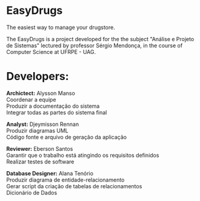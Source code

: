 # EasyDrugs
The easiest way to manage your drugstore.

The EasyDrugs is a project developed for the the subject "Análise e Projeto de Sistemas" lectured 
by professor Sérgio Mendonça, in the course of Computer Science at UFRPE - UAG.

# Developers:

<b>Archictect:</b>
  Alysson Manso<br>
  Coordenar a equipe<br>
  Produzir a documentação do sistema<br>
  Integrar todas as partes do sistema final<br>

<b>Analyst:</b>
Djeymisson Rennan<br>
  Produzir diagramas UML<br>
  Código fonte e arquivo de geração da aplicação<br>

<b>Reviewer:</b> 
Eberson Santos<br>
  Garantir que o trabalho está atingindo os requisitos definidos<br>
  Realizar testes de software<br>

<b>Database Designer:</b> 
Alana Tenório<br>
  Produzir diagrama de entidade-relacionamento<br>
  Gerar script da criação de tabelas de relacionamentos<br>
  Dicionário de Dados<br>


